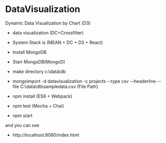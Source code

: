 # DataVisualization
Dynamic Data Visualization by Chart (D3)

- data visualization (DC+Crossfilter)

- System Stack is (MEAN + DC + D3 + React)

- Install MongoDB
- Start MongoDB(MongoD)
- make directory c:\data\db
- mongoimport -d datavisualization -c projects --type csv --headerline --file C:\data\db\sampledata.csv (File Path)

- npm install (ES6 + Webpack)
- npm test (Mocha + Chai)
- npm start 

and you can see

- http://localhost:8080/index.html
